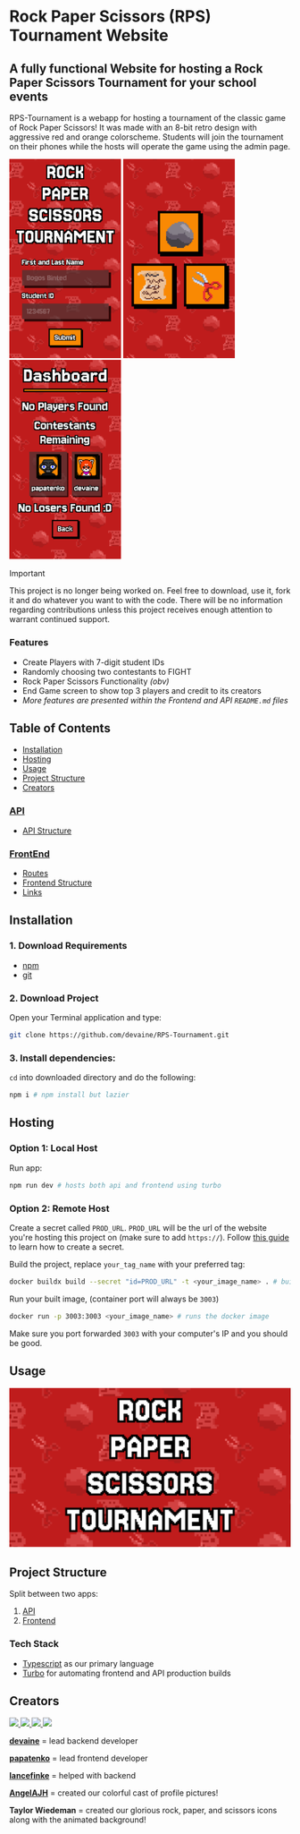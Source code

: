 # Rock Paper Scissors (RPS) Tournament Website

## A fully functional Website for hosting a Rock Paper Scissors Tournament for your school events

RPS-Tournament is a webapp for hosting a tournament of the classic game of Rock Paper Scissors! It was made with an 8-bit retro design with aggressive red and orange colorscheme. Students will join the tournament on their phones while the hosts will operate the game using the admin page.

<img src="./screenshots/landing.png" width="200" alt="Landing Page"> <img src="./screenshots/play.png" width="200" alt="Play Page"> <img src="./screenshots/dashboard.png" width="200" alt="Dashboard Page">

> [!IMPORTANT]
> This project is no longer being worked on. Feel free to download, use it, fork it and do whatever you want to with the code. There will be no information regarding contributions unless this project receives enough attention to warrant continued support.

### Features

- Create Players with 7-digit student IDs
- Randomly choosing two contestants to FIGHT
- Rock Paper Scissors Functionality _(obv)_
- End Game screen to show top 3 players and credit to its creators
- _More features are presented within the Frontend and API `README.md` files_

## Table of Contents

- [Installation](#installation)
- [Hosting](#hosting)
- [Usage](#usage)
- [Project Structure](#project-structure)
- [Creators](#creators)

### [API](./apps/api/README.md)

- [API Structure](./apps/api/README.md#api-structure)

### [FrontEnd](./apps/frontend/README.md)

- [Routes](./apps/frontend/README.md#routes)
- [Frontend Structure](./apps/frontend/README.md#frontend-structure)
- [Links](./apps/frontend/README.md#links)

## Installation

### 1. Download Requirements

- [npm](https://docs.npmjs.com/downloading-and-installing-node-js-and-npm)
- [git](https://git-scm.com/downloads)

### 2. Download Project

Open your Terminal application and type:

```sh
git clone https://github.com/devaine/RPS-Tournament.git
```

### 3. Install dependencies:

`cd` into downloaded directory and do the following:

```sh
npm i # npm install but lazier
```

## Hosting

### Option 1: Local Host

Run app:

```sh
npm run dev # hosts both api and frontend using turbo
```

### Option 2: Remote Host

Create a secret called `PROD_URL`. `PROD_URL` will be the url of the website you're hosting this project on (make sure to add `https://`). Follow [this guide](https://www.youtube.com/watch?v=aK6sJDOn2Hc) to learn how to create a secret.

Build the project, replace `your_tag_name` with your preferred tag:

```sh
docker buildx build --secret "id=PROD_URL" -t <your_image_name> . # builds project using your secret
```

Run your built image, (container port will always be `3003`)

```sh
docker run -p 3003:3003 <your_image_name> # runs the docker image
```

Make sure you port forwarded `3003` with your computer's IP and you should be good.

## Usage

[![Rock Paper Scissors(RPS) Tournament DEMO](./screenshots/thumbnail.png)](https://www.youtube.com/watch?v=pilOqmKyrKA)

## Project Structure

Split between two apps:

1. [API](./apps/api/README.md#api-structure)
2. [Frontend](./apps/api/README.md#frontend-structure)

### Tech Stack

- [Typescript](https://www.typescriptlang.org/) as our primary language
- [Turbo](https://turborepo.com/) for automating frontend and API production builds

## Creators

<a href="https://github.com/devaine">
<img src="https://github.com/devaine.png?size=50">
</a>
<a href="https://github.com/papatenko">
<img src="https://github.com/papatenko.png?size=50">
</a>
<a href="https://github.com/lancefinke">
<img src="https://github.com/lancefinke.png?size=50">
</a>
<a href="https://github.com/AngelAJH">
<img src="https://github.com/AngelAJH.png?size=50">
</a>

**[devaine](https://github.com/devaine)** = lead backend developer

**[papatenko](https://github.com/papatenko)** = lead frontend developer

**[lancefinke](https://github.com/papatenko)** = helped with backend

**[AngelAJH](https://github.com/AngelAJH)** = created our colorful cast of profile pictures!

**Taylor Wiedeman** = created our glorious rock, paper, and scissors icons along with the animated background!
